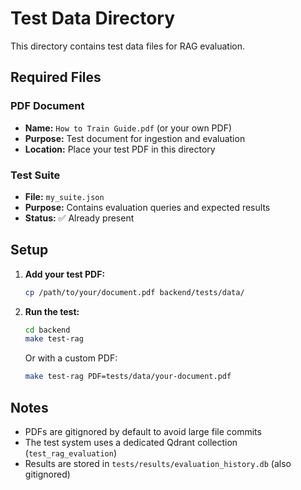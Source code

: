 # Test Data Directory

This directory contains test data files for RAG evaluation.

## Required Files

### PDF Document
- **Name:** `How to Train Guide.pdf` (or your own PDF)
- **Purpose:** Test document for ingestion and evaluation
- **Location:** Place your test PDF in this directory

### Test Suite
- **File:** `my_suite.json`
- **Purpose:** Contains evaluation queries and expected results
- **Status:** ✅ Already present

## Setup

1. **Add your test PDF:**
   ```bash
   cp /path/to/your/document.pdf backend/tests/data/
   ```

2. **Run the test:**
   ```bash
   cd backend
   make test-rag
   ```

   Or with a custom PDF:
   ```bash
   make test-rag PDF=tests/data/your-document.pdf
   ```

## Notes

- PDFs are gitignored by default to avoid large file commits
- The test system uses a dedicated Qdrant collection (`test_rag_evaluation`)
- Results are stored in `tests/results/evaluation_history.db` (also gitignored)
